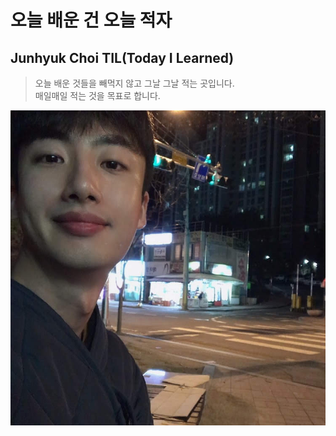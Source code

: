 # 오늘 배운 건 오늘 적자

## Junhyuk Choi TIL(Today I Learned)

> 오늘 배운 것들을 빼먹지 않고 그날 그날 적는 곳입니다.  
> 매일매일 적는 것을 목표로 합니다.

![TIL](./.vuepress/public/images/profile.jpeg)
